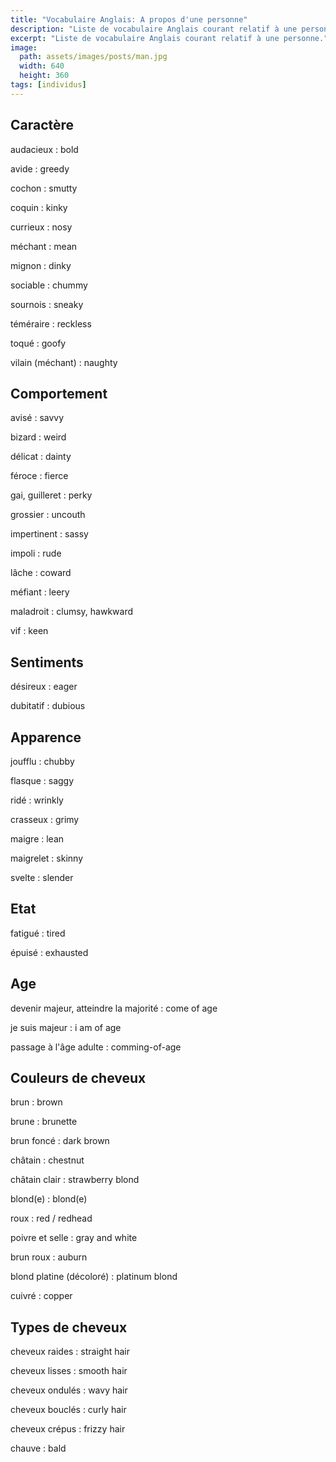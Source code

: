```yaml
---
title: "Vocabulaire Anglais: A propos d'une personne"
description: "Liste de vocabulaire Anglais courant relatif à une personne."
excerpt: "Liste de vocabulaire Anglais courant relatif à une personne."
image:
  path: assets/images/posts/man.jpg
  width: 640
  height: 360
tags: [individus]
---
```


## Caractère

audacieux
: bold

avide
: greedy

cochon
: smutty

coquin
: kinky

currieux
: nosy

méchant
: mean

mignon
: dinky

sociable
: chummy

sournois
: sneaky

téméraire
: reckless

toqué
: goofy

vilain (méchant)
: naughty


## Comportement

avisé
: savvy

bizard
: weird

délicat
: dainty

féroce
: fierce

gai, guilleret
: perky

grossier
: uncouth

impertinent
: sassy

impoli
: rude

lâche
: coward

méfiant
: leery

maladroit
: clumsy, hawkward

vif
: keen


## Sentiments

désireux
: eager

dubitatif
: dubious


## Apparence

joufflu
: chubby

flasque
: saggy

ridé
: wrinkly

crasseux
: grimy

maigre
: lean

maigrelet
: skinny

svelte
: slender


## Etat

fatigué
: tired

épuisé
: exhausted


## Age

devenir majeur, atteindre la majorité
: come of age

je suis majeur
: i am of age

passage à l'âge adulte
: comming-of-age


## Couleurs de cheveux

brun
: brown

brune
: brunette

brun foncé
: dark brown

châtain
: chestnut

châtain clair
: strawberry blond

blond(e)
: blond(e)

roux
: red / redhead

poivre et selle
: gray and white

brun roux
: auburn

blond platine (décoloré)
: platinum blond

cuivré
: copper


## Types de cheveux

cheveux raides
: straight hair

cheveux lisses
: smooth hair

cheveux ondulés
: wavy hair

cheveux bouclés
: curly hair

cheveux crépus
: frizzy hair

chauve
: bald
